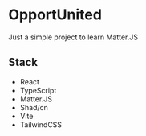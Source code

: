 # OpportUnited
Just a simple project to learn Matter.JS


## Stack
- React
- TypeScript
- Matter.JS
- Shad/cn
- Vite
- TailwindCSS